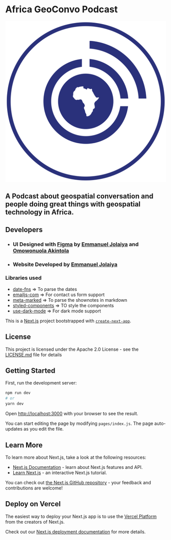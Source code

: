 # Africa GeoConvo Podcast

![Africa GeoConvo logo](./public/static/assets/logo-blue.png)


## A Podcast about geospatial conversation and people doing great things with geospatial technology in Africa.


## Developers

- ### UI Designed with [Figma](figma.com) by [Emmanuel Jolaiya](https://twitter.com/jeafreezy) and [Omowonuola Akintola](https://twitter.com/Svelte_mo) 

- ### Website Developed by [Emmanuel Jolaiya](https://twitter.com/jeafreezy)  


### Libraries used

- [date-fns](https://www.npmjs.com/package/date-fns) => To parse the dates
- [emailjs-com](https://www.emailjs.com/) => For contact us form support
- [meta-marked](https://www.npmjs.com/package/meta-marked) => To parse the shownotes in markdown
- [styled-components](https://styled-components.com/) => TO style the components
- [use-dark-mode](https://github.com/donavon/use-dark-mode) => For dark mode support



This is a [Next.js](https://nextjs.org/) project bootstrapped with [`create-next-app`](https://github.com/vercel/next.js/tree/canary/packages/create-next-app).

## License

This project is licensed under the Apache 2.0 License - see the [LICENSE.md](./LICENSE.MD) file for details

## Getting Started

First, run the development server:

```bash
npm run dev
# or
yarn dev
```

Open [http://localhost:3000](http://localhost:3000) with your browser to see the result.

You can start editing the page by modifying `pages/index.js`. The page auto-updates as you edit the file.

## Learn More

To learn more about Next.js, take a look at the following resources:

- [Next.js Documentation](https://nextjs.org/docs) - learn about Next.js features and API.
- [Learn Next.js](https://nextjs.org/learn) - an interactive Next.js tutorial.

You can check out [the Next.js GitHub repository](https://github.com/vercel/next.js/) - your feedback and contributions are welcome!

## Deploy on Vercel

The easiest way to deploy your Next.js app is to use the [Vercel Platform](https://vercel.com/import?utm_medium=default-template&filter=next.js&utm_source=create-next-app&utm_campaign=create-next-app-readme) from the creators of Next.js.

Check out our [Next.js deployment documentation](https://nextjs.org/docs/deployment) for more details.
